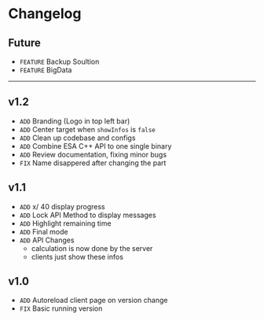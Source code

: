 # Changelog

## Future
- `FEATURE` Backup Soultion
- `FEATURE` BigData

----

## v1.2
- `ADD` Branding (Logo in top left bar)
- `ADD` Center target when `showInfos` is `false`
- `ADD` Clean up codebase and configs
- `ADD` Combine ESA C++ API to one single binary
- `ADD` Review documentation, fixing minor bugs
- `FIX` Name disappered after changing the part

## v1.1
- `ADD` x/ 40 display progress
- `ADD` Lock API Method to display messages
- `ADD` Highlight remaining time
- `ADD` Final mode
- `ADD` API Changes
	- calculation is now done by the server
	- clients just show these infos

## v1.0
- `ADD` Autoreload client page on version change
- `FIX` Basic running version
